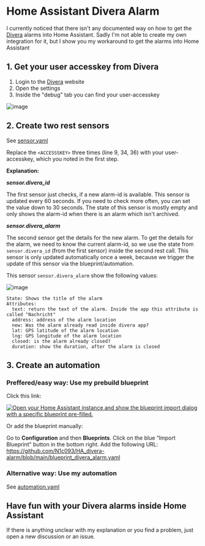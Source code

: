 # Home Assistant Divera Alarm

I currently noticed that there isn't any documented way on how to get the [Divera](https://www.divera247.com/) alarms into Home Assistant. Sadly I'm not able to create my own integration for it, but I show you my workaround to get the alarms into Home Assistant


## 1. Get your user accesskey from Divera
1. Login to the [Divera](https://www.divera247.com/) website
2. Open the settings
3. Inside the "debug" tab you can find your user-accesskey

![image](https://user-images.githubusercontent.com/59510296/138457798-ff1e89a6-ef7b-4f7c-ab14-0422969d16c5.png)

## 2. Create two rest sensors
See [sensor.yaml](sensor.yaml)

Replace the `<ACCESSSKEY>` three times (line 9, 34, 36) with your user-accesskey, which you noted in the first step. 

**Explanation:**

***sensor.divera_id***

The first sensor just checks, if a new alarm-id is available. This sensor is updated every 60 seconds. If you need to check more often, you can set the value down to 30 seconds.
The state of this sensor is mostly empty and only shows the alarm-id when there is an alarm which isn't archived.

***sensor.divera_alarm***

The second sensor get the details for the new alarm. To get the details for the  alarm, we need to know the current alarm-id, so we use the state from `sensor.divera_id` (from the first sensor) inside the second rest call.
This sensor is only updated automatically once a week, because we trigger the update of this sensor via the blueprint/automation. 

This sensor `sensor.divera_alarm` show the following values:

![image](https://user-images.githubusercontent.com/59510296/139063301-47bedc11-0178-43fe-91b2-35b82d8d7cec.png)

```
State: Shows the title of the alarm
Attributes:  
  text: return the text of the alarm. Inside the app this attribute is called "Nachricht"
  address: address of the alarm location
  new: Was the alarm already read inside divera app?
  lat: GPS latitude of the alarm location
  lng: GPS longitude of the alarm location
  closed: is the alarm already closed?
  duration: show the duration, after the alarm is closed
```

## 3. Create an automation

### Preffered/easy way: Use my prebuild blueprint


Click this link:

<a href="https://my.home-assistant.io/redirect/blueprint_import/?blueprint_url=https%3A%2F%2Fgithub.com%2FN1c093%2FHA_divera-alarm%2Fblob%2Fmain%2Fblueprint_divera_alarm.yaml" target="_blank"><img src="https://my.home-assistant.io/badges/blueprint_import.svg" alt="Open your Home Assistant instance and show the blueprint import dialog with a specific blueprint pre-filled." /></a>

Or add the blueprint manually:

Go to **Configuration** and then **Blueprints**. Click on the blue “Import Blueprint" button in the bottom right.
Add the following URL: https://github.com/N1c093/HA_divera-alarm/blob/main/blueprint_divera_alarm.yaml

### Alternative way: Use my automation

See [automation.yaml](automation.yaml)


## Have fun with your Divera alarms inside Home Assistant
If there is anything unclear with my explanation or you find a problem, just open a new discussion or an issue.
